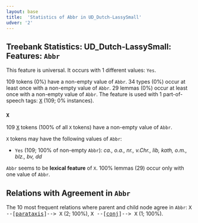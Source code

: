 ```yaml
---
layout: base
title:  'Statistics of Abbr in UD_Dutch-LassySmall'
udver: '2'
---
```


## Treebank Statistics: UD_Dutch-LassySmall: Features: `Abbr`

This feature is universal.
It occurs with 1 different values: `Yes`.

109 tokens (0%) have a non-empty value of `Abbr`.
34 types (0%) occur at least once with a non-empty value of `Abbr`.
29 lemmas (0%) occur at least once with a non-empty value of `Abbr`.
The feature is used with 1 part-of-speech tags: <tt><a href="nl_lassysmall-pos-X.html">X</a></tt> (109; 0% instances).

### `X`

109 <tt><a href="nl_lassysmall-pos-X.html">X</a></tt> tokens (100% of all `X` tokens) have a non-empty value of `Abbr`.

`X` tokens may have the following values of `Abbr`:

* `Yes` (109; 100% of non-empty `Abbr`): <em>ca., o.a., nr., v.Chr., lib, kath, o.m., blz., bv, dd</em>

`Abbr` seems to be **lexical feature** of `X`. 100% lemmas (29) occur only with one value of `Abbr`.

## Relations with Agreement in `Abbr`

The 10 most frequent relations where parent and child node agree in `Abbr`:
<tt>X --[<tt><a href="nl_lassysmall-dep-parataxis.html">parataxis</a></tt>]--> X</tt> (2; 100%),
<tt>X --[<tt><a href="nl_lassysmall-dep-conj.html">conj</a></tt>]--> X</tt> (1; 100%).

